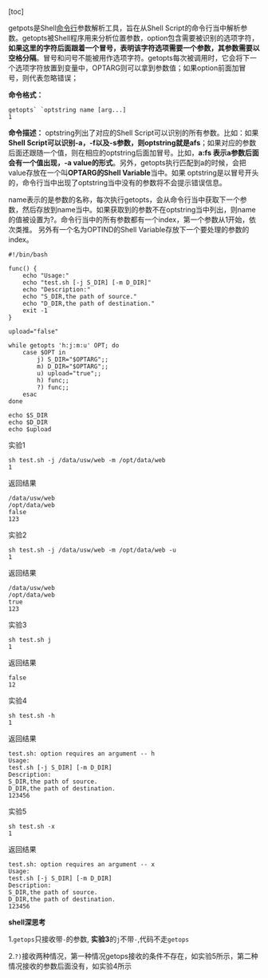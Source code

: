 [toc]

getpots是Shell[命令行](https://so.csdn.net/so/search?q=命令行&spm=1001.2101.3001.7020)参数解析工具，旨在从Shell Script的命令行当中解析参数。getopts被Shell程序用来分析位置参数，option包含需要被识别的选项字符，**如果这里的字符后面跟着一个冒号，表明该字符选项需要一个参数，其参数需要以空格分隔**。冒号和问号不能被用作选项字符。getopts每次被调用时，它会将下一个选项字符放置到变量中，OPTARG则可以拿到参数值；如果option前面加冒号，则代表忽略错误；

**命令格式：**

```shell
getopts` `optstring name [arg...]
1
```

**命令描述：**
optstring列出了对应的Shell Script可以识别的所有参数。比如：如果 **Shell Script可以识别-a，-f以及-s参数，则optstring就是afs**；如果对应的参数后面还跟随一个值，则在相应的optstring后面加冒号。比如，**a:fs 表示a参数后面会有一个值出现，-a value的形式**。另外，getopts执行匹配到a的时候，会把value存放在一个叫**OPTARG的Shell Variable**当中。如果 optstring是以冒号开头的，命令行当中出现了optstring当中没有的参数将不会提示错误信息。

name表示的是参数的名称，每次执行getopts，会从命令行当中获取下一个参数，然后存放到name当中。如果获取到的参数不在optstring当中列出，则name的值被设置为?。命令行当中的所有参数都有一个index，第一个参数从1开始，依次类推。 另外有一个名为OPTIND的Shell Variable存放下一个要处理的参数的index。

```shell
#!/bin/bash
 
func() {
    echo "Usage:"
    echo "test.sh [-j S_DIR] [-m D_DIR]"
    echo "Description:"
    echo "S_DIR,the path of source."
    echo "D_DIR,the path of destination."
    exit -1
}
 
upload="false"
 
while getopts 'h:j:m:u' OPT; do
    case $OPT in
        j) S_DIR="$OPTARG";;
        m) D_DIR="$OPTARG";;
        u) upload="true";;
        h) func;;
        ?) func;;
    esac
done
 
echo $S_DIR
echo $D_DIR
echo $upload
```

实验1

```shell
sh test.sh -j /data/usw/web -m /opt/data/web
1
```

返回结果

```shell
/data/usw/web
/opt/data/web
false
123
```

实验2

```shell
sh test.sh -j /data/usw/web -m /opt/data/web -u
1
```

返回结果

```shell
/data/usw/web
/opt/data/web
true
123
```

实验3

```shell
sh test.sh j
1
```

返回结果

```shell
false
12
```

实验4

```shell
sh test.sh -h
1
```

返回结果

```shell
test.sh: option requires an argument -- h
Usage:
test.sh [-j S_DIR] [-m D_DIR]
Description:
S_DIR,the path of source.
D_DIR,the path of destination.
123456
```

实验5

```shell
sh test.sh -x
1
```

返回结果

```shell
test.sh: option requires an argument -- x
Usage:
test.sh [-j S_DIR] [-m D_DIR]
Description:
S_DIR,the path of source.
D_DIR,the path of destination.
123456
```

**shell深思考**

1.`getops`只接收带`-`的参数, **实验3**的`j`不带`-`,代码不走`getops`

2.`?)`接收两种情况，第一种情况getops接收的条件不存在，如实验5所示，第二种情况接收的参数后面没有，如实验4所示